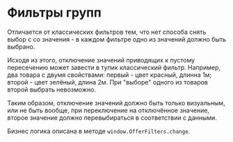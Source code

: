 # Фильтры групп

Отличается от классических фильтров тем, что нет способа снять выбор с со
значения - в каждом фильтре одно из значений должно быть выбрано.

Исходя из этого, отключение значений приводящих к пустому пересечению может
завести в тупик классический фильтр. Например, два товара с двумя свойствами:
первый - цвет красный, длинна 1м; второй - цвет зелёный, длина 2м. При "выборе"
одного из товаров второй выбрать невозможно.

Таким образом, отключение значений должно быть только визуальным, или не быть
вообще, при переключение на отключённое значение, второе значение должно
перевыбираться в соответствии с данными.

Бизнес логика описана в методе `window.OfferFilters.change`.
